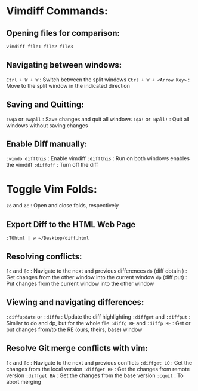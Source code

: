 # Vimdiff Commands:

## Opening files for comparison:
  `vimdiff file1 file2 file3`

## Navigating between windows:
  `Ctrl + W + W`           : Switch between the split windows
  `Ctrl + W + <Arrow Key>` : Move to the split window in the indicated direction

## Saving and Quitting:
  `:wqa` or `:wqall` : Save changes and quit all windows
  `:qa!` or `:qall!` : Quit all windows without saving changes

## Enable Diff manually:
  `:windo diffthis` : Enable vimdiff
  `:diffthis` : Run on both windows enables the vimdiff
  `:diffoff`  : Turn off the diff

# Toggle Vim Folds:
  `zo` and `zc`  : Open and close folds, respectively

## Export Diff to the HTML Web Page
  `:TOhtml | w ~/Desktop/diff.html`

## Resolving conflicts:
  `]c` and `[c`       : Navigate to the next and previous differences
  `do` (diff obtain ) : Get changes from the other window into the current window
  `dp` (diff put)     : Put changes from the current window into the other window

## Viewing and navigating differences:
  `:diffupdate` or `:diffu`   : Update the diff highlighting
  `:diffget` and `:diffput`   : Similar to do and dp, but for the whole file
  `:diffg RE` and `:diffp RE` : Get or put changes from/to the RE (ours, theirs, base) window

## Resolve Git merge conflicts with vim:
  `]c` and `[c` : Navigate to the next and previous conflicts
  `:diffget LO` : Get the changes from the local version
  `:diffget RE` : Get the changes from remote version
  `:diffget BA` : Get the changes from the base version
  `:cquit`      : To abort merging
